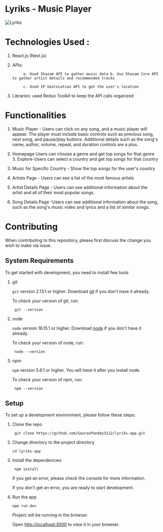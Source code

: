 # Lyriks - Music Player
 

![Lyriks](https://user-images.githubusercontent.com/116813193/221399161-25329658-7d48-42a2-9086-d07960a3b57a.png)



# Technologies Used : 

1. React.js (Next.js)

2. APIs:

            a. Used Shazam API to gather music data b. Use Shazam Core API to gather artist details and recommended tracks

            c. Used IP Geolocation API to get the user's location

3. Libraries: used Redux Toolkit to keep the API calls organized

# Functionalities

1. Music Player - Users can click on any song, and a music player will appear. The player must include basic controls such as previous song, next song, and pause/play buttons. Additional details such as the song's name, author, volume, repeat, and duration controls are a plus.

2. Homepage Users can choose a genre and get top songs for that genre 3. Explore-Users can select a country and get top songs for that country

4. Music for Specific Country - Show the top songs for the user's country

5. Artists Page - Users can see a list of the most famous artists

6. Artist Details Page - Users can see additional information about the artist and all of their most popular songs.

7. Song Details Page -Users can see additional information about the song, such as the song's music video and lyrics and a list of similar songs.


# Contributing

When contributing to this repository, please first discuss the change you wish to make via issue.


## System Requirements

To get started with development, you need to install few tools

1. git 
   
   `git` version 2.13.1 or higher. Download [git](https://git-scm.com/downloads) if you don't have it already.

   To check your version of git, run:

   ```shell
    git --version
   ```

2. node 
   
   `node` version 16.15.1 or higher. Download [node](https://nodejs.org/en/download/) if you don't have it already.

   To check your version of node, run:

   ```shell
    node --version
   ```

3. npm
  
   `npm` version 5.6.1 or higher. You will have it after you install node.

   To check your version of npm, run:

   ```shell
    npm --version
   ```

## Setup

To set up a development environment, please follow these steps:

1. Clone the repo

   ```shell
    git clone https://github.com/GauravPandey3112/lyriks-app.git
   ```

2. Change directory to the project directory

    ```shell
    cd lyriks-app
    ```

3. Install the dependencies
   
    ```shell
     npm install
    ```

    If you get an error, please check the console for more information.

    If you don't get an error, you are ready to start development.

4. Run the app
   
    ```shell
    npm run dev
    ```

    Project will be running in the browser.

    Open [http://localhost:3000](http://localhost:3000) to view it in your browser.

